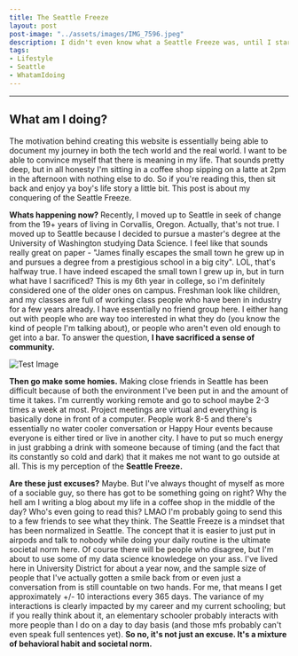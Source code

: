 ```yaml
---
title: The Seattle Freeze
layout: post
post-image: "../assets/images/IMG_7596.jpeg"
description: I didn't even know what a Seattle Freeze was, until I started to feel it. 
tags:
- Lifestyle
- Seattle
- WhatamIdoing
---
```


---

## What am I doing? 
The motivation behind creating this website is essentially being able to document my journey in both the tech world and the real world. I want to be able to convince myself that there is meaning in my life. That sounds pretty deep, but in all honesty I'm sitting in a coffee shop sipping on a latte at 2pm in the afternoon with nothing else to do. So if you're reading this, then sit back and enjoy ya boy's life story a little bit. This post is about my conquering of the Seattle Freeze.

**Whats happening now?** Recently, I moved up to Seattle in seek of change from the 19+ years of living in Corvallis, Oregon. Actually, that's not true. I moved up to Seattle because I decided to pursue a master's degree at the University of Washington studying Data Science. I feel like that sounds really great on paper - "James finally escapes the small town he grew up in and pursues a degree from a prestigious school in a big city". LOL, that's halfway true. I have indeed escaped the small town I grew up in, but in turn what have I sacrificed? This is my 6th year in college, so i'm definitely considered one of the older ones on campus. Freshman look like children, and my classes are full of working class people who have been in industry for a few years already. I have essentially no friend group here. I either hang out with people who are way too interested in what they do (you know the kind of people I'm talking about), or people who aren't even old enough to get into a bar. To answer the question, **I have sacrificed a sense of community.** 

![Test Image](../assets/images/IMG_2886.jpeg)

**Then go make some homies.** Making close friends in Seattle has been difficult because of both the environment I've been put in and the amount of time it takes. I'm currently working remote and go to school maybe 2-3 times a week at most. Project meetings are virtual and everything is basically done in front of a computer. People work 8-5 and there's essentially no water cooler conversation or Happy Hour events because everyone is either tired or live in another city. I have to put so much energy in just grabbing a drink with someone because of timing (and the fact that its constantly so cold and dark) that it makes me not want to go outside at all. This is my perception of the **Seattle Freeze.**

**Are these just excuses?** Maybe. But I've always thought of myself as more of a sociable guy, so there has got to be something going on right? Why the hell am I writing a blog about my life in a coffee shop in the middle of the day? Who's even going to read this? LMAO I'm probably going to send this to a few friends to see what they think. The Seattle Freeze is a mindset that has been normalized in Seattle. The concept that it is easier to just put in airpods and talk to nobody while doing your daily routine is the ultimate societal norm here. Of course there will be people who disagree, but I'm about to use some of my data science knowledege on your ass. I've lived here in University District for about a year now, and the sample size of people that I've actually gotten a smile back from or even just a conversation from is still countable on two hands. For me, that means I get approximately +/- 10 interactions every 365 days. The variance of my interactions is clearly impacted by my career and my current schooling; but if you really think about it, an elementary schooler probably interacts with more people than I do on a day to day basis (and those mfs probably can't even speak full sentences yet). **So no, it's not just an excuse. It's a mixture of behavioral habit and societal norm.**
